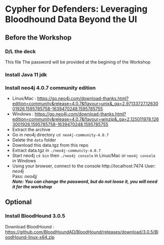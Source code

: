 # Cypher for Defenders: Leveraging Bloodhound Data Beyond the UI

## Before the Workshop

### D/L the deck
This file
The password will be provided at the begining of the Workshop

### Install Java 11 jdk
### Install neo4j 4.0.7 community edition
- Linux/Mac : https://go.neo4j.com/download-thanks.html?edition=community&release=4.0.7&flavour=unix&_ga=2.97133727.1263001926.1595785758-1639470248.1595785755  
- Windows : https://go.neo4j.com/download-thanks.html?edition=community&release=4.0.7&flavour=winzip&_ga=2.125011978.1263001926.1595785758-1639470248.1595785755  
- Extract the archive
- Go in neo4j directory `cd neo4j-community-4.0.7`
- Delete the `data` folder  
- Download this data.tgz from this repo 
- Extract data.tgz in `./neo4j-community-4.0.7`
- Start neo4j `cd bin` then `./neo4j console` in Linux/Mac or `neo4j console` in Windows
- Using your browser, connect to the console http://localhost:7474
User: *neo4j*  
Pass: *neo4jj*  
***Note: You can change the password, but do not loose it, you will need it for the workshop***

## Optional
### Install BloodHound 3.0.5
Download BloodHound : https://github.com/BloodHoundAD/BloodHound/releases/download/3.0.5/BloodHound-linux-x64.zip
